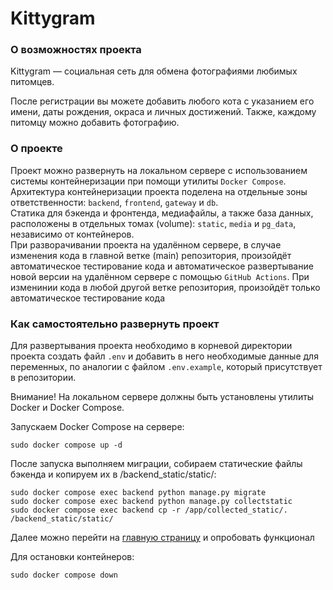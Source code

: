 # Kittygram

### О возможностях проекта
Kittygram — социальная сеть для обмена фотографиями любимых питомцев.

После регистрации вы можете добавить любого кота с указанием его имени, даты рождения, окраса и личных достижений. Также, каждому питомцу можно добавить фотографию.

### О проекте
Проект можно развернуть на локальном сервере с использованием системы контейнеризации при помощи утилиты `Docker Compose`. Архитектура контейнеризации проекта поделена на отдельные зоны ответственности: `backend`, `frontend`, `gateway` и `db`.<br>
Статика для бэкенда и фронтенда, медиафайлы, а также база данных, расположены в отдельных томах (volume): `static`, `media` и `pg_data`, независимо от контейнеров.<br>
При разворачивании проекта на удалённом сервере, в случае изменения кода в главной ветке (main) репозитория, произойдёт автоматическое тестирование кода и автоматическое развертывание новой версии на удалённом сервере с помощью `GitHub Actions`. При изменинии кода в любой другой ветке репозитория, произойдёт только автоматическое тестирование кода<br>

### Как самостоятельно развернуть проект
Для развертывания проекта необходимо в корневой директории проекта создать файл `.env` и добавить в него необходимые данные для переменных, по аналогии с файлом `.env.example`, который присутствует в репозитории.<br>

Внимание! На локальном сервере должны быть установлены утилиты Docker и Docker Compose.<br>

Запускаем Docker Compose на сервере:
```shell
sudo docker compose up -d
```
После запуска выполняем миграции, собираем статические файлы бэкенда и копируем их в /backend_static/static/:
```shell
sudo docker compose exec backend python manage.py migrate
sudo docker compose exec backend python manage.py collectstatic
sudo docker compose exec backend cp -r /app/collected_static/. /backend_static/static/
```

Далее можно перейти на [главную страницу](http://127.0.0.1:9000/) и опробовать функционал

Для остановки контейнеров:
```shell
sudo docker compose down
```
